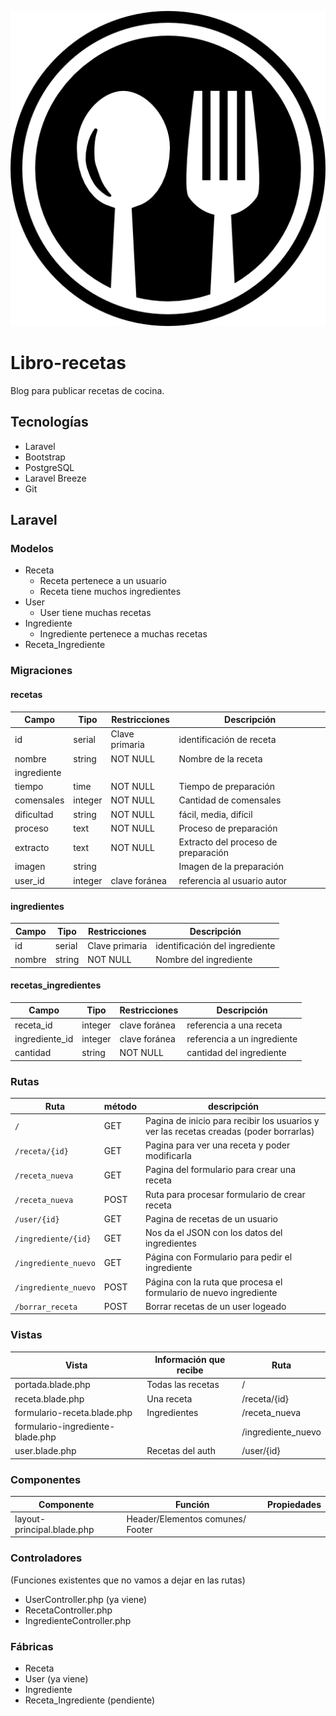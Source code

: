 ![logo](/public/img/logo.png)

# Libro-recetas 
 
Blog para publicar recetas de cocina. 
 
## Tecnologías 
 
* Laravel 
* Bootstrap 
* PostgreSQL 
* Laravel Breeze 
* Git 
   
## Laravel 
 
### Modelos 
 
* Receta 
  * Receta pertenece a un usuario 
  * Receta tiene muchos ingredientes 
* User 
  * User tiene muchas recetas 
* Ingrediente 
  * Ingrediente pertenece a muchas recetas 
* Receta_Ingrediente 
 
### Migraciones 
 
#### recetas 
| Campo       | Tipo    | Restricciones  | Descripción                         |
| ----------- | ------- | -------------- | ----------------------------------- |
| id          | serial  | Clave primaria | identificación de receta            |
| nombre      | string  | NOT NULL       | Nombre de la receta                 |
| ingrediente |         |                |                                     |
| tiempo      | time    | NOT NULL       | Tiempo de preparación               |
| comensales  | integer | NOT NULL       | Cantidad de comensales              |
| dificultad  | string  | NOT NULL       | fácil, media, difícil               |
| proceso     | text    | NOT NULL       | Proceso de preparación              |
| extracto    | text    | NOT NULL       | Extracto del proceso de preparación |
| imagen      | string  |                | Imagen de la preparación            |
| user_id     | integer | clave foránea  | referencia al usuario autor         |
 
#### ingredientes 
 
| Campo  | Tipo   | Restricciones  | Descripción                    |
| ------ | ------ | -------------- | ------------------------------ |
| id     | serial | Clave primaria | identificación del ingrediente |
| nombre | string | NOT NULL       | Nombre del ingrediente         |
 
#### recetas_ingredientes 
 
| Campo          | Tipo    | Restricciones | Descripción                 |
| -------------- | ------- | ------------- | --------------------------- |
| receta_id      | integer | clave foránea | referencia a una receta     |
| ingrediente_id | integer | clave foránea | referencia a un ingrediente |
| cantidad       | string  | NOT NULL      | cantidad del ingrediente    |
 
 
 
### Rutas 
 
| Ruta                 | método | descripción                                                                            |
| -------------------- | ------ | -------------------------------------------------------------------------------------- |
| `/`                  | GET    | Pagina de inicio para recibir los usuarios y ver las recetas creadas (poder borrarlas) |
| `/receta/{id}`       | GET    | Pagina para ver una receta y poder modificarla                                         |
| `/receta_nueva`      | GET    | Pagina del formulario para crear una receta                                            |
| `/receta_nueva`      | POST   | Ruta para procesar formulario de crear receta                                          |
| `/user/{id}`         | GET    | Pagina de recetas de un usuario                                                        |
| `/ingrediente/{id}`  | GET    | Nos da el JSON con los datos del ingredientes                                          |
| `/ingrediente_nuevo` | GET    | Página con Formulario para pedir el ingrediente                                        |
| `/ingrediente_nuevo` | POST   | Página con la ruta que procesa el formulario de nuevo ingrediente                      |
| `/borrar_receta`     | POST   | Borrar recetas de un user logeado                                                      |
 
 
### Vistas 
 
| Vista                            | Información que recibe | Ruta               |
| -------------------------------- | ---------------------- | ------------------ |
| portada.blade.php                | Todas las recetas      | /                  |
| receta.blade.php                 | Una receta             | /receta/{id}       |
| formulario-receta.blade.php      | Ingredientes           | /receta_nueva      |
| formulario-ingrediente-blade.php |                        | /ingrediente_nuevo |
| user.blade.php                   | Recetas del auth       | /user/{id}         |
 
### Componentes 
 
| Componente                 | Función                          | Propiedades |
| -------------------------- | -------------------------------- | ----------- |
| layout-principal.blade.php | Header/Elementos comunes/ Footer |             |
 
### Controladores 
 
(Funciones existentes que no vamos a dejar en las rutas) 
 
* UserController.php (ya viene) 
* RecetaController.php 
* IngredienteController.php 
 
### Fábricas 
 
* Receta 
* User (ya viene) 
* Ingrediente 
* Receta_Ingrediente (pendiente)
